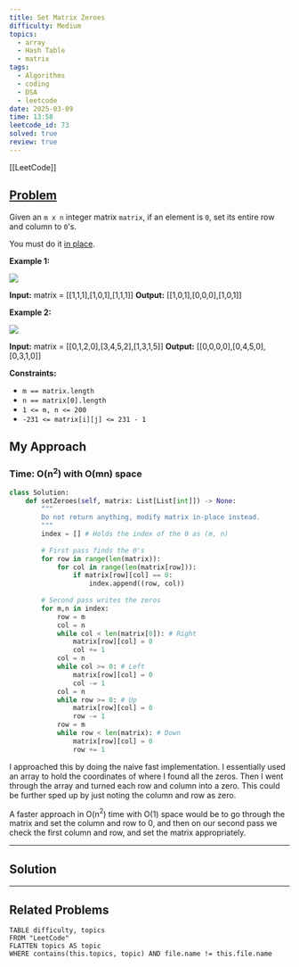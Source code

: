 ```yaml
---
title: Set Matrix Zeroes
difficulty: Medium
topics:
  - array
  - Hash Table
  - matrix
tags:
  - Algorithms
  - coding
  - DSA
  - leetcode
date: 2025-03-09
time: 13:58
leetcode_id: 73
solved: true
review: true
---
```

[[LeetCode]]

## [Problem](https://leetcode.com/problems/set-matrix-zeroes/description/)
Given an `m x n` integer matrix `matrix`, if an element is `0`, set its entire row and column to `0`'s.

You must do it [in place](https://en.wikipedia.org/wiki/In-place_algorithm).

**Example 1:**

![](https://assets.leetcode.com/uploads/2020/08/17/mat1.jpg)

**Input:** matrix = [[1,1,1],[1,0,1],[1,1,1]]
**Output:** [[1,0,1],[0,0,0],[1,0,1]]

**Example 2:**

![](https://assets.leetcode.com/uploads/2020/08/17/mat2.jpg)

**Input:** matrix = [[0,1,2,0],[3,4,5,2],[1,3,1,5]]
**Output:** [[0,0,0,0],[0,4,5,0],[0,3,1,0]]

**Constraints:**

- `m == matrix.length`
- `n == matrix[0].length`
- `1 <= m, n <= 200`
- `-231 <= matrix[i][j] <= 231 - 1`


## My Approach
### Time: O(n$^2$) with O(mn) space
```python
class Solution:
    def setZeroes(self, matrix: List[List[int]]) -> None:
        """
        Do not return anything, modify matrix in-place instead.
        """
        index = [] # Holds the index of the 0 as (m, n)
        
        # First pass finds the 0's
        for row in range(len(matrix)):
            for col in range(len(matrix[row])):
                if matrix[row][col] == 0:
                    index.append((row, col))
  
        # Second pass writes the zeros
        for m,n in index:
            row = m
            col = n
            while col < len(matrix[0]): # Right
                matrix[row][col] = 0
                col += 1
            col = n
            while col >= 0: # Left
                matrix[row][col] = 0
                col -= 1
            col = n
            while row >= 0: # Up
                matrix[row][col] = 0
                row -= 1
            row = m
            while row < len(matrix): # Down
                matrix[row][col] = 0
                row += 1
```

I approached this by doing the naive fast implementation. I essentially used an array to hold the coordinates of where I found all the zeros. Then I went through the array and turned each row and column into a zero. This could be further sped up by just noting the column and row as zero.

A faster approach in O(n$^2$) time with O(1) space would be to go through the matrix and set the column and row to 0, and then on our second pass we check the first column and row, and set the matrix appropriately.


---
## Solution




---
## Related Problems
```dataview
TABLE difficulty, topics
FROM "LeetCode"
FLATTEN topics AS topic
WHERE contains(this.topics, topic) AND file.name != this.file.name
```